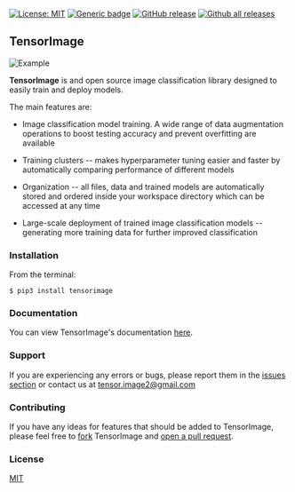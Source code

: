 [![License: MIT](https://img.shields.io/badge/License-MIT-blue.svg)](https://opensource.org/licenses/MIT)
[![Generic badge](https://img.shields.io/badge/docs-passing-green.svg)](https://shields.io/) 
[![GitHub release](https://img.shields.io/github/release/tensorimage/tensorimage.svg)](https://GitHub.com/tensorimage/tensorimage/releases/)
[![Github all releases](https://img.shields.io/github/downloads/tensorimage/tensorimage/total.svg)](https://GitHub.com/tensorimage/tensorimage/releases/)

## TensorImage
![Example](https://cdn-images-1.medium.com/max/1600/1*PAqzvCxPjpDN8RC9HQw45w.jpeg) 


__TensorImage__ is and open source image classification library designed to easily train and deploy models.

The main features are:
- Image classification model training. A wide range of data augmentation operations to boost testing accuracy and prevent overfitting are available

- Training clusters -- makes hyperparameter tuning easier and faster by automatically comparing performance of different models

- Organization -- all files, data and trained models are automatically stored and ordered inside your workspace directory which can be accessed at any time

- Large-scale deployment of trained image classification models -- generating more training data for further improved classification

### Installation
From the terminal:
```shell
$ pip3 install tensorimage
```

### Documentation
You can view TensorImage's documentation [here](https://tensorimage.readthedocs.io/en/latest/).

### Support
If you are experiencing any errors or bugs, please report them in the [issues section](https://github.com/TensorImage/TensorImage/issues) or contact us at tensor.image2@gmail.com

### Contributing
If you have any ideas for features that should be added to TensorImage, please feel free to [fork](https://github.com/TensorImage/tensorimage/network/members) TensorImage and [open a pull request](https://github.com/TensorImage/tensorimage/pulls).

### License
[MIT](https://github.com/TensorImage/tensorimage/blob/master/LICENSE.md)
